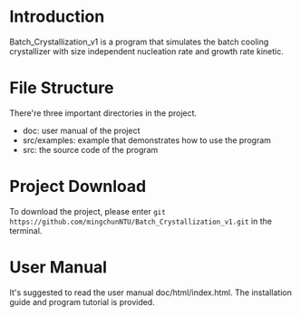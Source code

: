 # Introduction
Batch_Crystallization_v1 is a program that simulates the batch cooling crystallizer with size independent nucleation rate and growth rate kinetic. 

# File Structure
There're three important directories in the project.
* doc: user manual of the project
* src/examples: example that demonstrates how to use the program
* src: the source code of the program

# Project Download
To download the project, please enter `git https://github.com/mingchunNTU/Batch_Crystallization_v1.git` in the terminal. 

# User Manual
It's suggested to read the user manual doc/html/index.html. The installation guide and program tutorial is provided. 
